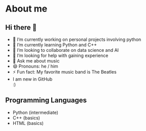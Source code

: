 # About me
## Hi there 👋
- 🔭 I’m currently working on personal projects involving python
- 🌱 I’m currently learning Python and C++
- 👯 I’m looking to collaborate on data science and AI
- 🤔 I’m looking for help with gaining experience
- 💬 Ask me about music
- 😄 Pronouns: he / him
- ⚡ Fun fact: My favorite music band is The Beatles
- I am new in GitHub <br>
:)


## Programming Languages
* Python (intermediate)
* C++ (basics)
* HTML (basics)
<!--
**Perea094/Perea094** is a ✨ _special_ ✨ repository because its `README.md` (this file) appears on your GitHub profile.

-->
